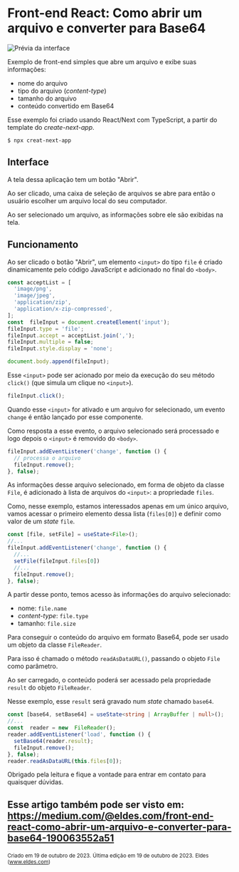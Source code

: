 # Front-end React: Como abrir um arquivo e converter para Base64

![Prévia da interface](https://miro.medium.com/v2/resize:fit:720/format:webp/1*qkYH2zsUDMHml360rcuNDQ.png "Prévia da interface")

Exemplo de front-end simples que abre um arquivo e exibe suas informações:

- nome do arquivo
- tipo do arquivo (*content-type*)
- tamanho do arquivo
- conteúdo convertido em Base64

Esse exemplo foi criado usando React/Next com TypeScript, a partir do template do *create-next-app*.

```console
$ npx creat-next-app
```

## Interface

A tela dessa aplicação tem um botão "Abrir".

Ao ser clicado, uma caixa de seleção de arquivos se abre para então o usuário escolher um arquivo local do seu computador.

Ao ser selecionado um arquivo, as informações sobre ele são exibidas na tela.

## Funcionamento

Ao ser clicado o botão "Abrir", um elemento `<input>` do tipo `file` é criado dinamicamente pelo código JavaScript e adicionado no final do `<body>`.

```typescript
const acceptList = [
  'image/png',
  'image/jpeg',
  'application/zip',
  'application/x-zip-compressed',
];
const  fileInput = document.createElement('input');
fileInput.type = 'file';
fileInput.accept = acceptList.join(',');
fileInput.multiple = false;
fileInput.style.display = 'none';

document.body.append(fileInput);
```

Esse `<input>` pode ser acionado por meio da execução do seu método `click()` (que simula um clique no `<input>`).

```typescript
fileInput.click();
```

Quando esse `<input>` for ativado e um arquivo for selecionado,  um evento `change` é então lançado por esse componente.

Como resposta a esse evento, o arquivo selecionado será processado e logo depois o `<input>` é removido do `<body>`.

```typescript
fileInput.addEventListener('change', function () {
  // processa o arquivo
  fileInput.remove();
}, false);
```

As informações desse arquivo selecionado, em forma de objeto da classe `File`, é adicionado à lista de arquivos do `<input>`: a propriedade `files`.

Como, nesse exemplo, estamos interessados apenas em um único arquivo, vamos acessar o primeiro elemento dessa lista (`files[0]`) e definir como valor de um *state* `file`.

```typescript
const [file, setFile] = useState<File>();
//...
fileInput.addEventListener('change', function () {
  //...
  setFile(fileInput.files[0])
  //...
  fileInput.remove();
}, false);
```

A partir desse ponto, temos acesso às informações do arquivo selecionado:

- nome: `file.name`
- *content-type*: `file.type`
- tamanho: `file.size`

Para conseguir o conteúdo do arquivo em formato Base64, pode ser usado um objeto da classe `FileReader`.

Para isso é chamado o método `readAsDataURL()`, passando o objeto `File` como parâmetro.

Ao ser carregado, o conteúdo poderá ser acessado pela propriedade `result` do objeto `FileReader`.

Nesse exemplo, esse `result` será gravado num *state* chamado `base64`.

```typescript
const [base64, setBase64] = useState<string | ArrayBuffer | null>();
//...
const  reader = new  FileReader();
reader.addEventListener('load', function () {
  setBase64(reader.result);
  fileInput.remove();
}, false);
reader.readAsDataURL(this.files[0]);
```

Obrigado pela leitura e fique a vontade para entrar em contato para quaisquer dúvidas.

Esse artigo também pode ser visto em:
https://medium.com/@eldes.com/front-end-react-como-abrir-um-arquivo-e-converter-para-base64-190063552a51
---
<small>Criado em 19 de outubro de 2023.</small>
<small>Última edição em 19 de outubro de 2023.</small>
<small>Eldes (www.eldes.com)</small>